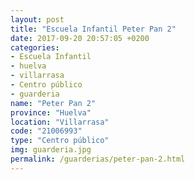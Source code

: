 ```yaml
---
layout: post
title: "Escuela Infantil Peter Pan 2"
date: 2017-09-20 20:57:05 +0200
categories:
- Escuela Infantil
- huelva
- villarrasa
- Centro público
- guarderia
name: "Peter Pan 2"
province: "Huelva"
location: "Villarrasa"
code: "21006993"
type: "Centro público"
img: guarderia.jpg
permalink: /guarderias/peter-pan-2.html
---
```

